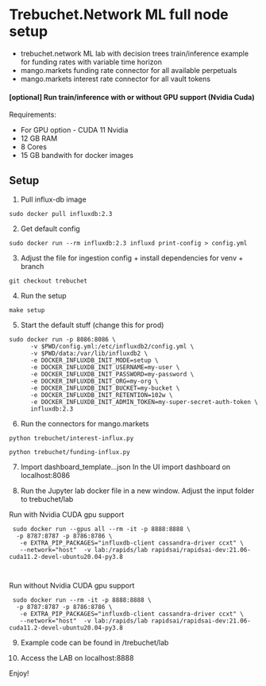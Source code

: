 # Trebuchet.Network ML full node setup 
* trebuchet.network ML lab with decision trees train/inference example for funding rates with variable time horizon
* mango.markets funding rate connector for all available perpetuals 
* mango.markets interest rate connector for all vault tokens 

#### [optional] Run train/inference with or without GPU support (Nvidia Cuda)
Requirements:
* For GPU option - CUDA 11 Nvidia 
* 12 GB RAM 
* 8 Cores
* 15 GB bandwith for docker images


## Setup

1) Pull influx-db image

```sudo docker pull influxdb:2.3 ```

2) Get default config 

`sudo docker run --rm influxdb:2.3 influxd print-config > config.yml`



3) Adjust the file for ingestion config + install dependencies for venv + branch

```git checkout trebuchet```

4) Run the setup 

```make setup```

5) Start the default stuff (change this for prod) 
```
sudo docker run -p 8086:8086 \
      -v $PWD/config.yml:/etc/influxdb2/config.yml \
      -v $PWD/data:/var/lib/influxdb2 \
      -e DOCKER_INFLUXDB_INIT_MODE=setup \
      -e DOCKER_INFLUXDB_INIT_USERNAME=my-user \
      -e DOCKER_INFLUXDB_INIT_PASSWORD=my-password \
      -e DOCKER_INFLUXDB_INIT_ORG=my-org \
      -e DOCKER_INFLUXDB_INIT_BUCKET=my-bucket \
      -e DOCKER_INFLUXDB_INIT_RETENTION=102w \
      -e DOCKER_INFLUXDB_INIT_ADMIN_TOKEN=my-super-secret-auth-token \
      influxdb:2.3
```


6) Run the connectors for mango.markets

```python trebuchet/interest-influx.py```

```python trebuchet/funding-influx.py```


7) Import dashboard_template...json 
In the UI import dashboard on localhost:8086


8) Run the Jupyter lab docker file in a new window. Adjust the input folder to trebuchet/lab

Run with Nvidia CUDA gpu support
```
 sudo docker run --gpus all --rm -it -p 8888:8888 \
  -p 8787:8787 -p 8786:8786 \
   -e EXTRA_PIP_PACKAGES="influxdb-client cassandra-driver ccxt" \
   --network="host"  -v lab:/rapids/lab rapidsai/rapidsai-dev:21.06-cuda11.2-devel-ubuntu20.04-py3.8 

 
```
Run without Nvidia CUDA gpu support 

```
 sudo docker run --rm -it -p 8888:8888 \
  -p 8787:8787 -p 8786:8786 \
   -e EXTRA_PIP_PACKAGES="influxdb-client cassandra-driver ccxt" \
   --network="host"  -v lab:/rapids/lab rapidsai/rapidsai-dev:21.06-cuda11.2-devel-ubuntu20.04-py3.8 

```


9) Example code can be found in 
/trebuchet/lab

10) Access the LAB on localhost:8888

Enjoy!

